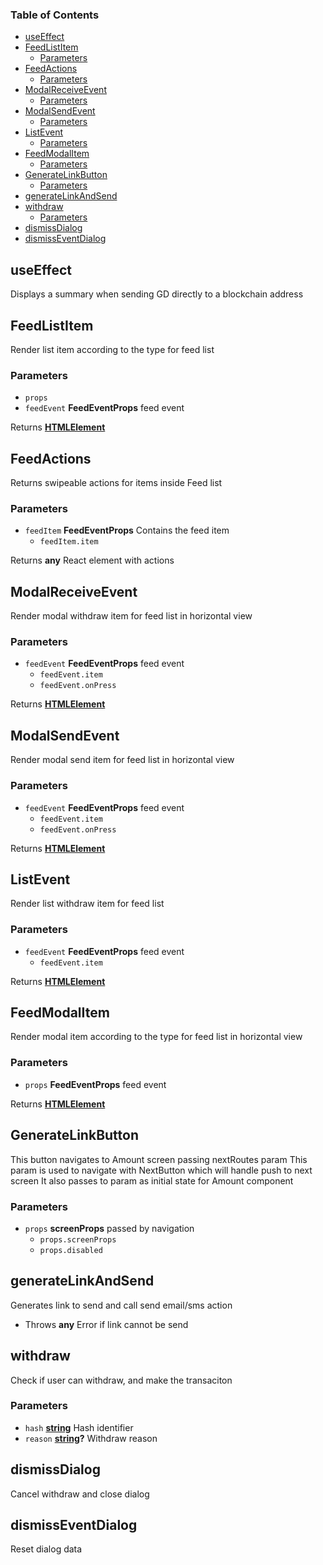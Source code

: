<!-- Generated by documentation.js. Update this documentation by updating the source code. -->

### Table of Contents

-   [useEffect][1]
-   [FeedListItem][2]
    -   [Parameters][3]
-   [FeedActions][4]
    -   [Parameters][5]
-   [ModalReceiveEvent][6]
    -   [Parameters][7]
-   [ModalSendEvent][8]
    -   [Parameters][9]
-   [ListEvent][10]
    -   [Parameters][11]
-   [FeedModalItem][12]
    -   [Parameters][13]
-   [GenerateLinkButton][14]
    -   [Parameters][15]
-   [generateLinkAndSend][16]
-   [withdraw][17]
    -   [Parameters][18]
-   [dismissDialog][19]
-   [dismissEventDialog][20]

## useEffect

Displays a summary when sending GD directly to a blockchain address

## FeedListItem

Render list item according to the type for feed list

### Parameters

-   `props`  
-   `feedEvent` **FeedEventProps** feed event

Returns **[HTMLElement][21]** 

## FeedActions

Returns swipeable actions for items inside Feed list

### Parameters

-   `feedItem` **FeedEventProps** Contains the feed item
    -   `feedItem.item`  

Returns **any** React element with actions

## ModalReceiveEvent

Render modal withdraw item for feed list in horizontal view

### Parameters

-   `feedEvent` **FeedEventProps** feed event
    -   `feedEvent.item`  
    -   `feedEvent.onPress`  

Returns **[HTMLElement][21]** 

## ModalSendEvent

Render modal send item for feed list in horizontal view

### Parameters

-   `feedEvent` **FeedEventProps** feed event
    -   `feedEvent.item`  
    -   `feedEvent.onPress`  

Returns **[HTMLElement][21]** 

## ListEvent

Render list withdraw item for feed list

### Parameters

-   `feedEvent` **FeedEventProps** feed event
    -   `feedEvent.item`  

Returns **[HTMLElement][21]** 

## FeedModalItem

Render modal item according to the type for feed list in horizontal view

### Parameters

-   `props` **FeedEventProps** feed event

Returns **[HTMLElement][21]** 

## GenerateLinkButton

This button navigates to Amount screen passing nextRoutes param
This param is used to navigate with NextButton which will handle push to next screen
It also passes to param as initial state for Amount component

### Parameters

-   `props` **screenProps** passed by navigation
    -   `props.screenProps`  
    -   `props.disabled`  

## generateLinkAndSend

Generates link to send and call send email/sms action

-   Throws **any** Error if link cannot be send

## withdraw

Check if user can withdraw, and make the transaciton

### Parameters

-   `hash` **[string][22]** Hash identifier
-   `reason` **[string][22]?** Withdraw reason

## dismissDialog

Cancel withdraw and close dialog

## dismissEventDialog

Reset dialog data

[1]: #useeffect

[2]: #feedlistitem

[3]: #parameters

[4]: #feedactions

[5]: #parameters-1

[6]: #modalreceiveevent

[7]: #parameters-2

[8]: #modalsendevent

[9]: #parameters-3

[10]: #listevent

[11]: #parameters-4

[12]: #feedmodalitem

[13]: #parameters-5

[14]: #generatelinkbutton

[15]: #parameters-6

[16]: #generatelinkandsend

[17]: #withdraw

[18]: #parameters-7

[19]: #dismissdialog

[20]: #dismisseventdialog

[21]: https://developer.mozilla.org/docs/Web/HTML/Element

[22]: https://developer.mozilla.org/docs/Web/JavaScript/Reference/Global_Objects/String
